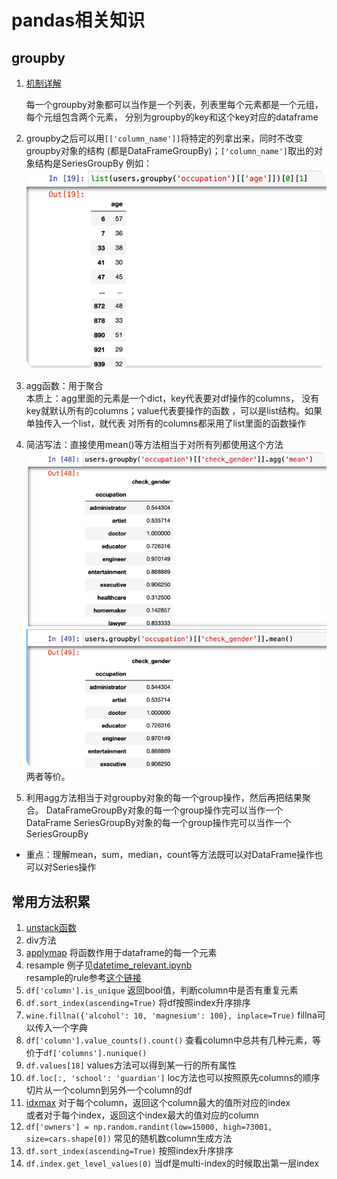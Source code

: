 # pandas相关知识

## groupby

1. [机制详解](https://zhuanlan.zhihu.com/p/384256189)

    每一个groupby对象都可以当作是一个列表，列表里每个元素都是一个元组，每个元组包含两个元素，
分别为groupby的key和这个key对应的dataframe
2. groupby之后可以用`[['column_name']]`将特定的列拿出来，同时不改变groupby对象的结构
(都是DataFrameGroupBy)；`['column_name']`取出的对象结构是SeriesGroupBy
例如：![img.png](../../../images/img_groupby_1.png)

3. agg函数：用于聚合<br>本质上：agg里面的元素是一个dict，key代表要对df操作的columns，
没有key就默认所有的columns；value代表要操作的函数 ，可以是list结构。如果单独传入一个list，就代表
对所有的columns都采用了list里面的函数操作
4. 简洁写法：直接使用mean()等方法相当于对所有列都使用这个方法
![img.png](../../../images/img_groupby_2.png)两者等价。
5. 利用agg方法相当于对groupby对象的每一个group操作，然后再把结果聚合。
DataFrameGroupBy对象的每一个group操作完可以当作一个DataFrame
SeriesGroupBy对象的每一个group操作完可以当作一个SeriesGroupBy
* 重点：理解mean，sum，median，count等方法既可以对DataFrame操作也可以对Series操作

## 常用方法积累
1. [unstack函数](https://pythonjishu.com/pandas-dataframe-unstack/)
2. div方法
3. [applymap](https://blog.csdn.net/fengdu78/article/details/119496112)
将函数作用于dataframe的每一个元素
4. resample
例子见[datetime_relevant.ipynb](datetime_relevant.ipynb)<br>
resample的rule参考[这个链接](https://pandas.pydata.org/pandas-docs/stable/user_guide/timeseries.html#dateoffset-objects)
5. `df['column'].is_unique` 返回bool值，判断column中是否有重复元素
6. `df.sort_index(ascending=True)` 将df按照index升序排序
7. `wine.fillna({'alcohol': 10, 'magnesium': 100}, inplace=True)` fillna可以传入一个字典
8. `df['column'].value_counts().count()` 查看column中总共有几种元素，等价于`df['columns'].nunique()`
9. `df.values[18]` values方法可以得到某一行的所有属性
10. `df.loc[:, 'school': 'guardian']` loc方法也可以按照原先columns的顺序切片从一个column到另外一个column的df
11. [idxmax](https://pandas.pydata.org/pandas-docs/stable/reference/api/pandas.DataFrame.idxmax.html)
对于每个column，返回这个column最大的值所对应的index<br>
或者对于每个index，返回这个index最大的值对应的column
12. `df['owners'] = np.random.randint(low=15000, high=73001, size=cars.shape[0])` 常见的随机数column生成方法
13. `df.sort_index(ascending=True)` 按照index升序排序
14. `df.index.get_level_values(0)` 当df是multi-index的时候取出第一层index

